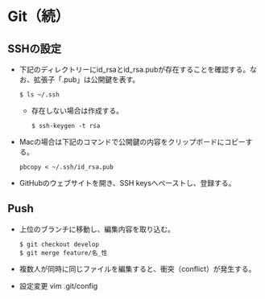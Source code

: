 # Git（続）


## SSHの設定
- 下記のディレクトリーにid_rsaとid_rsa.pubが存在することを確認する。なお、拡張子「.pub」は公開鍵を表す。
  ```
  $ ls ~/.ssh
  ```
  - 存在しない場合は作成する。
    ```
    $ ssh-keygen -t rsa
    ```
- Macの場合は下記のコマンドで公開鍵の内容をクリップボードにコピーする。
  ```
  pbcopy < ~/.ssh/id_rsa.pub
  ```
- GitHubのウェブサイトを開き、SSH keysへペーストし、登録する。


## Push
- 上位のブランチに移動し、編集内容を取り込む。
  ```
  $ git checkout develop
  $ git merge feature/名_性
  ```
- 複数人が同時に同じファイルを編集すると、衝突（conflict）が発生する。

- 設定変更
vim .git/config
